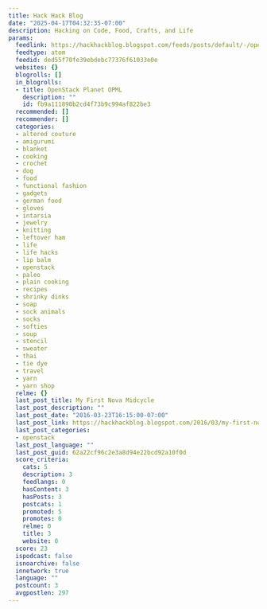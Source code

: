 ```yaml
---
title: Hack Hack Blog
date: "2025-04-17T04:32:35-07:00"
description: Hacking on Code, Food, Crafts, and Life
params:
  feedlink: https://hackhackblog.blogspot.com/feeds/posts/default/-/openstack
  feedtype: atom
  feedid: ded55f70fe39ebdebc77376f61033e0e
  websites: {}
  blogrolls: []
  in_blogrolls:
  - title: OpenStack Planet OPML
    description: ""
    id: fb9a111890b2cd4f73b9c994af822be3
  recommended: []
  recommender: []
  categories:
  - altered couture
  - amigurumi
  - blanket
  - cooking
  - crochet
  - dog
  - food
  - functional fashion
  - gadgets
  - german food
  - gloves
  - intarsia
  - jewelry
  - knitting
  - leftover ham
  - life
  - life hacks
  - lip balm
  - openstack
  - paleo
  - plain cooking
  - recipes
  - shrinky dinks
  - soap
  - sock animals
  - socks
  - softies
  - soup
  - stencil
  - sweater
  - thai
  - tie dye
  - travel
  - yarn
  - yarn shop
  relme: {}
  last_post_title: My First Nova Midcycle
  last_post_description: ""
  last_post_date: "2016-03-23T16:15:00-07:00"
  last_post_link: https://hackhackblog.blogspot.com/2016/03/my-first-nova-midcycle.html
  last_post_categories:
  - openstack
  last_post_language: ""
  last_post_guid: 62a22cf96c2e3a8d94e22bcd92a10f0d
  score_criteria:
    cats: 5
    description: 3
    feedlangs: 0
    hasContent: 3
    hasPosts: 3
    postcats: 1
    promoted: 5
    promotes: 0
    relme: 0
    title: 3
    website: 0
  score: 23
  ispodcast: false
  isnoarchive: false
  innetwork: true
  language: ""
  postcount: 3
  avgpostlen: 297
---
```

